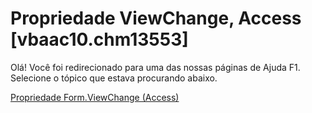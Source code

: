 
# Propriedade ViewChange, Access [vbaac10.chm13553]

Olá! Você foi redirecionado para uma das nossas páginas de Ajuda F1. Selecione o tópico que estava procurando abaixo.

[Propriedade Form.ViewChange (Access)](http://msdn.microsoft.com/library/f8a8fe82-6983-5632-b779-879faf228ac2%28Office.15%29.aspx)
